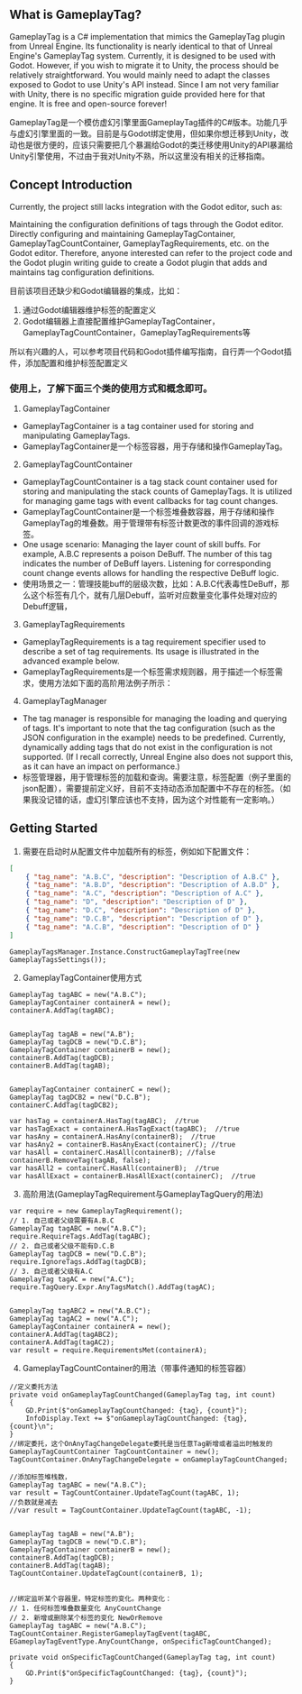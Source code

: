 ## What is GameplayTag?

GameplayTag is a C# implementation that mimics the GameplayTag plugin from Unreal Engine. Its functionality is nearly identical to that of Unreal Engine's GameplayTag system. Currently, it is designed to be used with Godot. However, if you wish to migrate it to Unity, the process should be relatively straightforward. You would mainly need to adapt the classes exposed to Godot to use Unity's API instead. Since I am not very familiar with Unity, there is no specific migration guide provided here for that engine. It is free and open-source forever!

GameplayTag是一个模仿虚幻引擎里面GameplayTag插件的C#版本。功能几乎与虚幻引擎里面的一致。目前是与Godot绑定使用，但如果你想迁移到Unity，改动也是很方便的，应该只需要把几个暴漏给Godot的类迁移使用Unity的API暴漏给Unity引擎使用，不过由于我对Unity不熟，所以这里没有相关的迁移指南。

## Concept Introduction
Currently, the project still lacks integration with the Godot editor, such as:

Maintaining the configuration definitions of tags through the Godot editor.
Directly configuring and maintaining GameplayTagContainer, GameplayTagCountContainer, GameplayTagRequirements, etc. on the Godot editor.
Therefore, anyone interested can refer to the project code and the Godot plugin writing guide to create a Godot plugin that adds and maintains tag configuration definitions.

目前该项目还缺少和Godot编辑器的集成，比如：
1. 通过Godot编辑器维护标签的配置定义
2. Godot编辑器上直接配置维护GameplayTagContainer，GameplayTagCountContainer，GameplayTagRequirements等

所以有兴趣的人，可以参考项目代码和Godot插件编写指南，自行弄一个Godot插件，添加配置和维护标签配置定义

### 使用上，了解下面三个类的使用方式和概念即可。
1. GameplayTagContainer
* GameplayTagContainer is a tag container used for storing and manipulating GameplayTags.
* GameplayTagContainer是一个标签容器，用于存储和操作GameplayTag。
2. GameplayTagCountContainer
* GameplayTagCountContainer is a tag stack count container used for storing and manipulating the stack counts of GameplayTags. It is utilized for managing game tags with event callbacks for tag count changes.
* GameplayTagCountContainer是一个标签堆叠数容器，用于存储和操作GameplayTag的堆叠数。用于管理带有标签计数更改的事件回调的游戏标签。
* One usage scenario: Managing the layer count of skill buffs. For example, A.B.C represents a poison DeBuff. The number of this tag indicates the number of DeBuff layers. Listening for corresponding count change events allows for handling the respective DeBuff logic.
* 使用场景之一：管理技能buff的层级次数，比如：A.B.C代表毒性DeBuff，那么这个标签有几个，就有几层Debuff，监听对应数量变化事件处理对应的Debuff逻辑，
3. GameplayTagRequirements
* GameplayTagRequirements is a tag requirement specifier used to describe a set of tag requirements. Its usage is illustrated in the advanced example below.
* GameplayTagRequirements是一个标签需求规则器，用于描述一个标签需求，使用方法如下面的高阶用法例子所示：
4. GameplayTagManager
* The tag manager is responsible for managing the loading and querying of tags. It's important to note that the tag configuration (such as the JSON configuration in the example) needs to be predefined. Currently, dynamically adding tags that do not exist in the configuration is not supported. (If I recall correctly, Unreal Engine also does not support this, as it can have an impact on performance.)
* 标签管理器，用于管理标签的加载和查询。需要注意，标签配置（例子里面的json配置），需要提前定义好，目前不支持动态添加配置中不存在的标签。（如果我没记错的话，虚幻引擎应该也不支持，因为这个对性能有一定影响。）

## Getting Started

1. 需要在启动时从配置文件中加载所有的标签，例如如下配置文件：
```json
[
    { "tag_name": "A.B.C", "description": "Description of A.B.C" },
    { "tag_name": "A.B.D", "description": "Description of A.B.D" },
    { "tag_name": "A.C", "description": "Description of A.C" },
    { "tag_name": "D", "description": "Description of D" },
    { "tag_name": "D.C", "description": "Description of D" },
    { "tag_name": "D.C.B", "description": "Description of D" },
    { "tag_name": "A.C.B", "description": "Description of D" }
]
```
```CSharp
GameplayTagsManager.Instance.ConstructGameplayTagTree(new GameplayTagsSettings());
```

2. GameplayTagContainer使用方式
```CSharp
GameplayTag tagABC = new("A.B.C");
GameplayTagContainer containerA = new();
containerA.AddTag(tagABC);


GameplayTag tagAB = new("A.B");
GameplayTag tagDCB = new("D.C.B");
GameplayTagContainer containerB = new();
containerB.AddTag(tagDCB);
containerB.AddTag(tagAB);


GameplayTagContainer containerC = new();
GameplayTag tagDCB2 = new("D.C.B");
containerC.AddTag(tagDCB2);

var hasTag = containerA.HasTag(tagABC);  //true
var hasTagExact = containerA.HasTagExact(tagABC);  //true
var hasAny = containerA.HasAny(containerB);  //true
var hasAny2 = containerB.HasAnyExact(containerC); //true
var hasAll = containerC.HasAll(containerB); //false
containerB.RemoveTag(tagAB, false);
var hasAll2 = containerC.HasAll(containerB);  //true
var hasAllExact = containerB.HasAllExact(containerC);  //true
```

3. 高阶用法(GameplayTagRequirement与GameplayTagQuery的用法)
```CSharp
var require = new GameplayTagRequirement();
// 1. 自己或者父级需要有A.B.C
GameplayTag tagABC = new("A.B.C");
require.RequireTags.AddTag(tagABC);
// 2. 自己或者父级不能有D.C.B
GameplayTag tagDCB = new("D.C.B");
require.IgnoreTags.AddTag(tagDCB);
// 3. 自己或者父级有A.C
GameplayTag tagAC = new("A.C");
require.TagQuery.Expr.AnyTagsMatch().AddTag(tagAC);


GameplayTag tagABC2 = new("A.B.C");
GameplayTag tagAC2 = new("A.C");
GameplayTagContainer containerA = new();
containerA.AddTag(tagABC2);
containerA.AddTag(tagAC2);
var result = require.RequirementsMet(containerA);
```

4. GameplayTagCountContainer的用法（带事件通知的标签容器）

```CSharp
//定义委托方法
private void onGameplayTagCountChanged(GameplayTag tag, int count)
{
    GD.Print($"onGameplayTagCountChanged: {tag}, {count}");
    InfoDisplay.Text += $"onGameplayTagCountChanged: {tag}, {count}\n";
}
//绑定委托，这个OnAnyTagChangeDelegate委托是当任意Tag新增或者溢出时触发的
GameplayTagCountContainer TagCountContainer = new();
TagCountContainer.OnAnyTagChangeDelegate = onGameplayTagCountChanged;

//添加标签堆栈数，
GameplayTag tagABC = new("A.B.C");
var result = TagCountContainer.UpdateTagCount(tagABC, 1);
//负数就是减去
//var result = TagCountContainer.UpdateTagCount(tagABC, -1);


GameplayTag tagAB = new("A.B");
GameplayTag tagDCB = new("D.C.B");
GameplayTagContainer containerB = new();
containerB.AddTag(tagDCB);
containerB.AddTag(tagAB);
TagCountContainer.UpdateTagCount(containerB, 1);


//绑定监听某个容器里，特定标签的变化。两种变化：
// 1. 任何标签堆叠数量变化 AnyCountChange
// 2. 新增或删除某个标签的变化 NewOrRemove
GameplayTag tagABC = new("A.B.C");
TagCountContainer.RegisterGameplayTagEvent(tagABC, EGameplayTagEventType.AnyCountChange, onSpecificTagCountChanged);

private void onSpecificTagCountChanged(GameplayTag tag, int count)
{
    GD.Print($"onSpecificTagCountChanged: {tag}, {count}");
}
```
